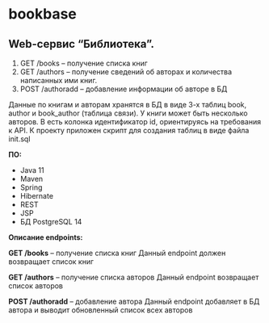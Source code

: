 # bookbase

## Web-сервис “Библиотека”.

1.  GET /books – получение списка книг
2.  GET /authors – получение сведений об авторах и количества написанных ими книг.
3. POST /authoradd – добавление информации об авторе в БД

  
Данные по книгам и авторам  хранятся в БД в виде 3-х таблиц book, author и book_author (таблица связи). У книги может быть несколько авторов. В есть колонка идентификатор id, ориентируясь на требования к API. К проекту приложен скрипт для создания таблиц в виде файла init.sql


**ПО:**
-   Java 11
-   Maven
-   Spring 
-   Hibernate
-   REST
-   JSP
-   БД PostgreSQL 14

  
**Описание endpoints:**

 
**GET /books** – получение списка книг
Данный endpoint должен возвращает список книг

**GET /authors** – получение списка авторов
Данный endpoint возвращает список авторов

**POST /authoradd** – добавление автора
Данный endpoint добавляет в БД автора и выводит обновленный список всех авторов 
